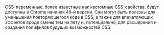 CSS-переменные, более известные как кастомные CSS-свойства, будут доступны в
Chrome начиная 49-й версии. Они могут быть полезны для уменьшения повторяющегося кода в CSS, а
также для впечатляющих эффектов вроде смены тем на лету и, потенциально, для
расширения и создания полифилов будущих возможностей CSS.
